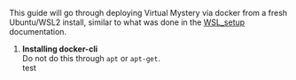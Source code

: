 This guide will go through deploying Virtual Mystery via docker from a fresh Ubuntu/WSL2 install, similar to what was done in the [WSL_setup](https://github.com/utmandrew/virtual-mystery/tree/master/docs/WSL_setup "WSL setup documentation") documentation.

1. **Installing docker-cli**  
    Do not do this through `apt` or `apt-get`.  
    test